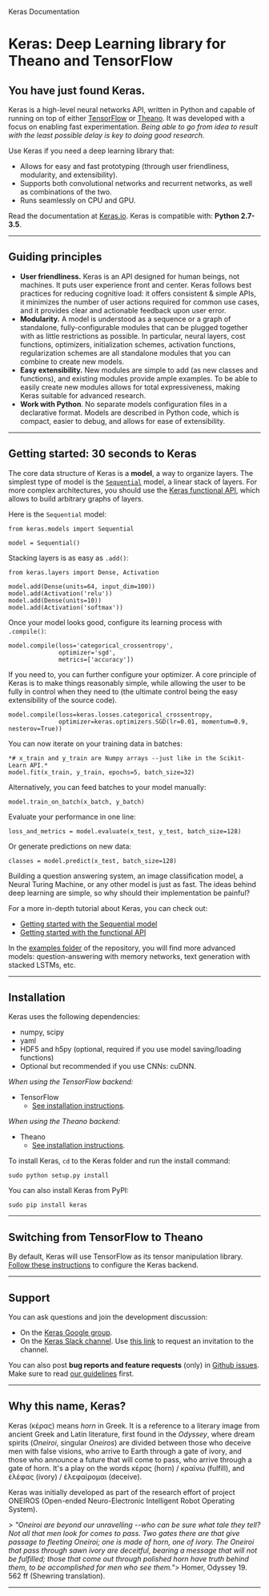 Keras Documentation

# Keras: Deep Learning library for Theano and TensorFlow

## You have just found Keras.

Keras is a high-level neural networks API, written in Python and capable of running on top of either [TensorFlow](https://github.com/tensorflow/tensorflow) or [Theano](https://github.com/Theano/Theano). It was developed with a focus on enabling fast experimentation. *Being able to go from idea to result with the least possible delay is key to doing good research.*

Use Keras if you need a deep learning library that:

- Allows for easy and fast prototyping (through user friendliness, modularity, and extensibility).
- Supports both convolutional networks and recurrent networks, as well as combinations of the two.
- Runs seamlessly on CPU and GPU.

Read the documentation at [Keras.io](http://keras.io/).
Keras is compatible with: **Python 2.7-3.5**.

* * *

## Guiding principles

- **User friendliness.** Keras is an API designed for human beings, not machines. It puts user experience front and center. Keras follows best practices for reducing cognitive load: it offers consistent & simple APIs, it minimizes the number of user actions required for common use cases, and it provides clear and actionable feedback upon user error.
- **Modularity.** A model is understood as a sequence or a graph of standalone, fully-configurable modules that can be plugged together with as little restrictions as possible. In particular, neural layers, cost functions, optimizers, initialization schemes, activation functions, regularization schemes are all standalone modules that you can combine to create new models.
- **Easy extensibility.** New modules are simple to add (as new classes and functions), and existing modules provide ample examples. To be able to easily create new modules allows for total expressiveness, making Keras suitable for advanced research.
- **Work with Python**. No separate models configuration files in a declarative format. Models are described in Python code, which is compact, easier to debug, and allows for ease of extensibility.

* * *

## Getting started: 30 seconds to Keras

The core data structure of Keras is a **model**, a way to organize layers. The simplest type of model is the [`Sequential`](http://keras.io/getting-started/sequential-model-guide) model, a linear stack of layers. For more complex architectures, you should use the [Keras functional API](http://keras.io/getting-started/functional-api-guide), which allows to build arbitrary graphs of layers.

Here is the `Sequential` model:

	from keras.models import Sequential

	model = Sequential()

Stacking layers is as easy as `.add()`:

	from keras.layers import Dense, Activation

	model.add(Dense(units=64, input_dim=100))
	model.add(Activation('relu'))
	model.add(Dense(units=10))
	model.add(Activation('softmax'))

Once your model looks good, configure its learning process with `.compile()`:

	model.compile(loss='categorical_crossentropy',
	              optimizer='sgd',
	              metrics=['accuracy'])

If you need to, you can further configure your optimizer. A core principle of Keras is to make things reasonably simple, while allowing the user to be fully in control when they need to (the ultimate control being the easy extensibility of the source code).

	model.compile(loss=keras.losses.categorical_crossentropy,
	              optimizer=keras.optimizers.SGD(lr=0.01, momentum=0.9, nesterov=True))

You can now iterate on your training data in batches:

	*# x_train and y_train are Numpy arrays --just like in the Scikit-Learn API.*
	model.fit(x_train, y_train, epochs=5, batch_size=32)

Alternatively, you can feed batches to your model manually:

	model.train_on_batch(x_batch, y_batch)

Evaluate your performance in one line:

	loss_and_metrics = model.evaluate(x_test, y_test, batch_size=128)

Or generate predictions on new data:

	classes = model.predict(x_test, batch_size=128)

Building a question answering system, an image classification model, a Neural Turing Machine, or any other model is just as fast. The ideas behind deep learning are simple, so why should their implementation be painful?

For a more in-depth tutorial about Keras, you can check out:

- [Getting started with the Sequential model](http://keras.io/getting-started/sequential-model-guide)
- [Getting started with the functional API](http://keras.io/getting-started/functional-api-guide)

In the [examples folder](https://github.com/fchollet/keras/tree/master/examples) of the repository, you will find more advanced models: question-answering with memory networks, text generation with stacked LSTMs, etc.

* * *

## Installation

Keras uses the following dependencies:

- numpy, scipy
- yaml
- HDF5 and h5py (optional, required if you use model saving/loading functions)
- Optional but recommended if you use CNNs: cuDNN.

*When using the TensorFlow backend:*

- TensorFlow
    - [See installation instructions](https://www.tensorflow.org/install/).

*When using the Theano backend:*

- Theano
    - [See installation instructions](http://deeplearning.net/software/theano/install.html#install).

To install Keras, `cd` to the Keras folder and run the install command:

	sudo python setup.py install

You can also install Keras from PyPI:

	sudo pip install keras

* * *

## Switching from TensorFlow to Theano

By default, Keras will use TensorFlow as its tensor manipulation library. [Follow these instructions](http://keras.io/backend/) to configure the Keras backend.

* * *

## Support

You can ask questions and join the development discussion:

- On the [Keras Google group](https://groups.google.com/forum/#!forum/keras-users).
- On the [Keras Slack channel](https://kerasteam.slack.com/). Use [this link](https://keras-slack-autojoin.herokuapp.com/) to request an invitation to the channel.

You can also post **bug reports and feature requests** (only) in [Github issues](https://github.com/fchollet/keras/issues). Make sure to read [our guidelines](https://github.com/fchollet/keras/blob/master/CONTRIBUTING.md) first.

* * *

## Why this name, Keras?

Keras (κέρας) means *horn* in Greek. It is a reference to a literary image from ancient Greek and Latin literature, first found in the *Odyssey*, where dream spirits (*Oneiroi*, singular *Oneiros*) are divided between those who deceive men with false visions, who arrive to Earth through a gate of ivory, and those who announce a future that will come to pass, who arrive through a gate of horn. It's a play on the words κέρας (horn) / κραίνω (fulfill), and ἐλέφας (ivory) / ἐλεφαίρομαι (deceive).

Keras was initially developed as part of the research effort of project ONEIROS (Open-ended Neuro-Electronic Intelligent Robot Operating System).

*> "Oneiroi are beyond our unravelling --who can be sure what tale they tell? Not all that men look for comes to pass. Two gates there are that give passage to fleeting Oneiroi; one is made of horn, one of ivory. The Oneiroi that pass through sawn ivory are deceitful, bearing a message that will not be fulfilled; those that come out through polished horn have truth behind them, to be accomplished for men who see them."*>  Homer, Odyssey 19. 562 ff (Shewring translation).

* * *